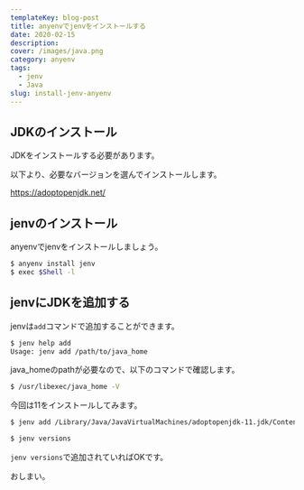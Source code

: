 ```yaml
---
templateKey: blog-post
title: anyenvでjenvをインストールする
date: 2020-02-15
description: 
cover: /images/java.png
category: anyenv
tags: 
  - jenv
  - Java
slug: install-jenv-anyenv
---
```


## JDKのインストール

JDKをインストールする必要があります。

以下より、必要なバージョンを選んでインストールします。

<https://adoptopenjdk.net/>

## jenvのインストール

anyenvでjenvをインストールしましょう。

```sh
$ anyenv install jenv
$ exec $Shell -l
```

## jenvにJDKを追加する

jenvは`add`コマンドで追加することができます。

```sh
$ jenv help add
Usage: jenv add /path/to/java_home
```

java_homeのpathが必要なので、以下のコマンドで確認します。

```sh
$ /usr/libexec/java_home -V
```

今回は11をインストールしてみます。

```sh
$ jenv add /Library/Java/JavaVirtualMachines/adoptopenjdk-11.jdk/Contents/Home
```

```sh
$ jenv versions
```

`jenv versions`で追加されていればOKです。

おしまい。
